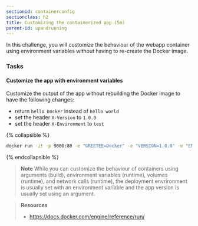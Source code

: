 ```yaml
---
sectionid: containerconfig
sectionclass: h2
title: Customizing the containerized app (5m)
parent-id: upandrunning
---
```


In this challenge, you will customize the behaviour of the webapp container using environment variables without having to re-create the Docker image.

### Tasks

#### Customize the app with environment variables

Customize the output of the app without rebuilding the Docker image to have the following changes:
- return `hello Docker` instead of `hello world`
- set the header `X-Version` to `1.0.0`
- set the header `X-Environment` to `test`


{% collapsible %}

```sh
docker run -it -p 9000:80 -e "GREETEE=Docker" -e "VERSION=1.0.0" -e "ENVIRONMENT=test" webapp
```

{% endcollapsible %}

> **Note** While you can customize the behaviour of containers using arguments (build), environment variables (runtime), volumes (runtime), and network calls (runtime), the deployment envrironment is usually set with an environment variable and the app version is usually set using an argument.

> **Resources**
> * <https://docs.docker.com/engine/reference/run/>
